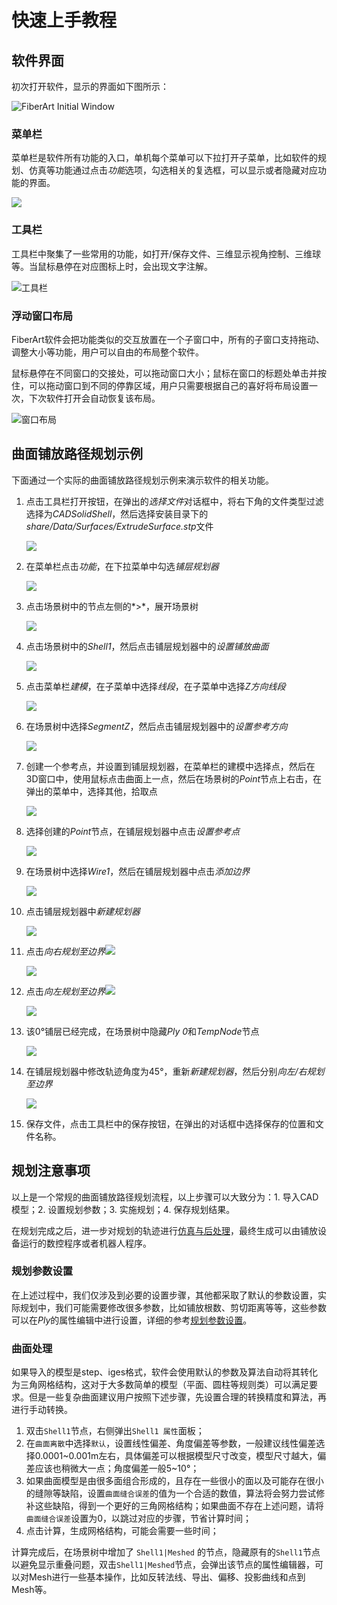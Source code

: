 # 快速上手教程

## 软件界面
初次打开软件，显示的界面如下图所示：

![FiberArt Initial Window](./images/fiberart_window.png)

### 菜单栏
菜单栏是软件所有功能的入口，单机每个菜单可以下拉打开子菜单，比如软件的规划、仿真等功能通过点击*功能*选项，勾选相关的复选框，可以显示或者隐藏对应功能的界面。

![](./images/fiberart_function.png)

### 工具栏

工具栏中聚集了一些常用的功能，如打开/保存文件、三维显示视角控制、三维球等。当鼠标悬停在对应图标上时，会出现文字注解。

![工具栏](./images/fiberart_toolbar.png)

### 浮动窗口布局

FiberArt软件会把功能类似的交互放置在一个子窗口中，所有的子窗口支持拖动、调整大小等功能，用户可以自由的布局整个软件。

鼠标悬停在不同窗口的交接处，可以拖动窗口大小；鼠标在窗口的标题处单击并按住，可以拖动窗口到不同的停靠区域，用户只需要根据自己的喜好将布局设置一次，下次软件打开会自动恢复该布局。

![窗口布局](./images/fiberart_dockwindow_drag_demo.gif)


## 曲面铺放路径规划示例

下面通过一个实际的曲面铺放路径规划示例来演示软件的相关功能。

1. 点击工具栏打开按钮，在弹出的*选择文件*对话框中，将右下角的文件类型过滤选择为*CADSolidShell*，然后选择安装目录下的*share/Data/Surfaces/ExtrudeSurface.stp*文件
   
    ![](./images/file_filter.png)

2. 在菜单栏点击*功能*，在下拉菜单中勾选*铺层规划器*
   
    ![](./images/fiberart_planner_dockwidget.png)

3. 点击场景树中的节点左侧的*>*，展开场景树 
   
    ![](./images/expand_scene.gif) 

4. 点击场景树中的*Shell1*，然后点击铺层规划器中的*设置铺放曲面*
   
    ![](./images/set_layup_surface.gif)

5. 点击菜单栏*建模*，在子菜单中选择*线段*，在子菜单中选择*Z方向线段*
   
    ![](./images/create_segment.gif)

6. 在场景树中选择*SegmentZ*，然后点击铺层规划器中的*设置参考方向*
   
    ![](./images/set_layup_direction.gif)

7. 创建一个参考点，并设置到铺层规划器，在菜单栏的建模中选择点，然后在3D窗口中，使用鼠标点击曲面上一点，然后在场景树的*Point*节点上右击，在弹出的菜单中，选择其他，拾取点
   
    ![](./images/create_and_pick_point.gif)

8. 选择创建的*Point*节点，在铺层规划器中点击*设置参考点*
   
    ![](./images/set_ref_point.gif)

9. 在场景树中选择*Wire1*，然后在铺层规划器中点击*添加边界*

    ![](./images/set_boundary.gif)

10. 点击铺层规划器中*新建规划器*

    ![](./images/new_planner.png)    

11. 点击*向右规划至边界*![](./images/fiberart_plan_to_right_boundary.png)
    
    ![](./images/plan_to_right_boundary.gif)

12. 点击*向左规划至边界*![](./images/fiberart_plan_to_left_boundary.png)

    ![](./images/plan_to_left_boundary.gif)

13. 该0°铺层已经完成，在场景树中隐藏*Ply 0*和*TempNode*节点

    ![](./images/hide_ply0.gif)

14. 在铺层规划器中修改轨迹角度为45°，重新*新建规划器*，然后分别*向左/右规划至边界*

    ![](./images/plan_45.gif)

15. 保存文件，点击工具栏中的保存按钮，在弹出的对话框中选择保存的位置和文件名称。


## 规划注意事项

以上是一个常规的曲面铺放路径规划流程，以上步骤可以大致分为：1. 导入CAD模型；2. 设置规划参数；3. 实施规划；4. 保存规划结果。

在规划完成之后，进一步对规划的轨迹进行[仿真与后处理](./simulation.md)，最终生成可以由铺放设备运行的数控程序或者机器人程序。

### 规划参数设置
在上述过程中，我们仅涉及到必要的设置步骤，其他都采取了默认的参数设置，实际规划中，我们可能需要修改很多参数，比如铺放根数、剪切距离等等，这些参数可以在*Ply*的属性编辑中进行设置，详细的参考[规划参数设置](./ply_planner.md)。

### 曲面处理

如果导入的模型是step、iges格式，软件会使用默认的参数及算法自动将其转化为三角网格结构，这对于大多数简单的模型（平面、圆柱等规则类）可以满足要求。但是一些复杂曲面建议用户按照下述步骤，先设置合理的转换精度和算法，再进行手动转换。

1. 双击`Shell1`节点，右侧弹出`Shell1 属性`面板；
2. 在`曲面离散`中选择`默认`，设置线性偏差、角度偏差等参数，一般建议线性偏差选择0.0001~0.001m左右，具体偏差可以根据模型尺寸改变，模型尺寸越大，偏差应该也稍微大一点；角度偏差一般5~10°；
3. 如果曲面模型是由很多面组合形成的，且存在一些很小的面以及可能存在很小的缝隙等缺陷，设置`曲面缝合误差`的值为一个合适的数值，算法将会努力尝试修补这些缺陷，得到一个更好的三角网格结构；如果曲面不存在上述问题，请将`曲面缝合误差`设置为0，以跳过对应的步骤，节省计算时间；
4. 点击计算，生成网格结构，可能会需要一些时间；

计算完成后，在场景树中增加了 `Shell1|Meshed` 的节点，隐藏原有的`Shell1`节点以避免显示重叠问题，双击`Shell1|Meshed`节点，会弹出该节点的属性编辑器，可以对Mesh进行一些基本操作，比如反转法线、导出、偏移、投影曲线和点到Mesh等。


